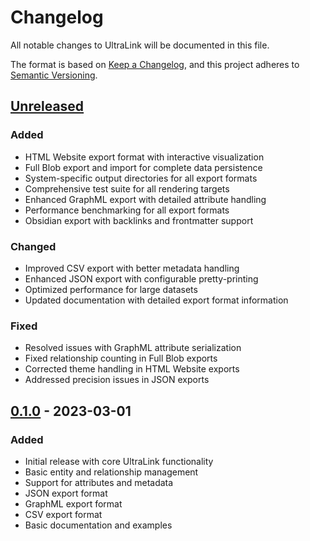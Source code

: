 # Changelog

All notable changes to UltraLink will be documented in this file.

The format is based on [Keep a Changelog](https://keepachangelog.com/en/1.0.0/),
and this project adheres to [Semantic Versioning](https://semver.org/spec/v2.0.0.html).

## [Unreleased]

### Added
- HTML Website export format with interactive visualization
- Full Blob export and import for complete data persistence
- System-specific output directories for all export formats
- Comprehensive test suite for all rendering targets
- Enhanced GraphML export with detailed attribute handling
- Performance benchmarking for all export formats
- Obsidian export with backlinks and frontmatter support

### Changed
- Improved CSV export with better metadata handling
- Enhanced JSON export with configurable pretty-printing
- Optimized performance for large datasets
- Updated documentation with detailed export format information

### Fixed
- Resolved issues with GraphML attribute serialization
- Fixed relationship counting in Full Blob exports
- Corrected theme handling in HTML Website exports
- Addressed precision issues in JSON exports

## [0.1.0] - 2023-03-01

### Added
- Initial release with core UltraLink functionality
- Basic entity and relationship management
- Support for attributes and metadata
- JSON export format
- GraphML export format
- CSV export format
- Basic documentation and examples

[Unreleased]: https://github.com/yourusername/ultralink/compare/v0.1.0...HEAD
[0.1.0]: https://github.com/yourusername/ultralink/releases/tag/v0.1.0 